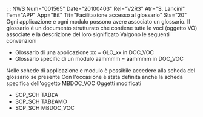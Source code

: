  :  : NWS Num="001565" Date="20100403" Rel="V2R3" Atr="S. Lancini" Tem="APP" App="B£" Tit="Facilitazione accesso al glossario" Sts="20"
Ogni applicazione e ogni modulo possono avere associato un glossario.
Il glossario è un documento strutturato che contiene tutte le voci (oggetto VO) associate e la descrizione del loro significato
Valgono le seguenti convenzioni
- Glossario di una applicazione xx = GLO_xx in DOC_VOC
- Glossario specific di un modulo aammmm = aammmm in DOC_VOC

Nelle schede di applicazione e modulo è possibile accedere alla scheda del glossario se presente Con l'occasione è stata definita anche la scheda specifica dell'oggetto MBDOC_VOC 
Oggetti modificati
- SCP_SCH TAB£A
- SCP_SCH TAB£AMO
- SCP_SCH MBDOC_VOC
